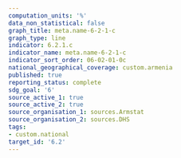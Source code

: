 ```yaml
---
computation_units: '%'
data_non_statistical: false
graph_title: meta.name-6-2-1-c
graph_type: line
indicator: 6.2.1.c
indicator_name: meta.name-6-2-1-c
indicator_sort_order: 06-02-01-0c
national_geographical_coverage: custom.armenia
published: true
reporting_status: complete
sdg_goal: '6'
source_active_1: true
source_active_2: true
source_organisation_1: sources.Armstat
source_organisation_2: sources.DHS
tags:
- custom.national
target_id: '6.2'
---
```

